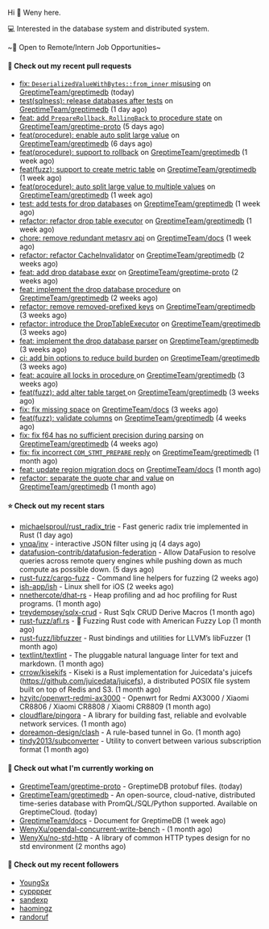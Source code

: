 Hi 👋 Weny here.

💻 Interested in the database system and distributed system.

~🍺 Open to Remote/Intern Job Opportunities~

#### 🔨 Check out my recent pull requests

- [fix: `DeserializedValueWithBytes::from_inner` misusing](https://github.com/GreptimeTeam/greptimedb/pull/3676) on [GreptimeTeam/greptimedb](https://github.com/GreptimeTeam/greptimedb) (today)
- [test(sqlness): release databases after tests](https://github.com/GreptimeTeam/greptimedb/pull/3648) on [GreptimeTeam/greptimedb](https://github.com/GreptimeTeam/greptimedb) (1 day ago)
- [feat: add `PrepareRollback`, `RollingBack` to procedure state](https://github.com/GreptimeTeam/greptime-proto/pull/142) on [GreptimeTeam/greptime-proto](https://github.com/GreptimeTeam/greptime-proto) (5 days ago)
- [feat(procedure): enable auto split large value](https://github.com/GreptimeTeam/greptimedb/pull/3628) on [GreptimeTeam/greptimedb](https://github.com/GreptimeTeam/greptimedb) (6 days ago)
- [feat(procedure): support to rollback](https://github.com/GreptimeTeam/greptimedb/pull/3625) on [GreptimeTeam/greptimedb](https://github.com/GreptimeTeam/greptimedb) (1 week ago)
- [feat(fuzz): support to create metric table](https://github.com/GreptimeTeam/greptimedb/pull/3617) on [GreptimeTeam/greptimedb](https://github.com/GreptimeTeam/greptimedb) (1 week ago)
- [feat(procedure): auto split large value to multiple values](https://github.com/GreptimeTeam/greptimedb/pull/3605) on [GreptimeTeam/greptimedb](https://github.com/GreptimeTeam/greptimedb) (1 week ago)
- [test: add tests for drop databases](https://github.com/GreptimeTeam/greptimedb/pull/3594) on [GreptimeTeam/greptimedb](https://github.com/GreptimeTeam/greptimedb) (1 week ago)
- [refactor: refactor drop table executor](https://github.com/GreptimeTeam/greptimedb/pull/3589) on [GreptimeTeam/greptimedb](https://github.com/GreptimeTeam/greptimedb) (1 week ago)
- [chore: remove redundant metasrv api](https://github.com/GreptimeTeam/docs/pull/859) on [GreptimeTeam/docs](https://github.com/GreptimeTeam/docs) (1 week ago)
- [refactor: refactor CacheInvalidator](https://github.com/GreptimeTeam/greptimedb/pull/3550) on [GreptimeTeam/greptimedb](https://github.com/GreptimeTeam/greptimedb) (2 weeks ago)
- [feat: add drop database expr](https://github.com/GreptimeTeam/greptime-proto/pull/139) on [GreptimeTeam/greptime-proto](https://github.com/GreptimeTeam/greptime-proto) (2 weeks ago)
- [feat: implement the drop database procedure](https://github.com/GreptimeTeam/greptimedb/pull/3541) on [GreptimeTeam/greptimedb](https://github.com/GreptimeTeam/greptimedb) (2 weeks ago)
- [refactor: remove removed-prefixed keys](https://github.com/GreptimeTeam/greptimedb/pull/3535) on [GreptimeTeam/greptimedb](https://github.com/GreptimeTeam/greptimedb) (3 weeks ago)
- [refactor: introduce the DropTableExecutor](https://github.com/GreptimeTeam/greptimedb/pull/3534) on [GreptimeTeam/greptimedb](https://github.com/GreptimeTeam/greptimedb) (3 weeks ago)
- [feat: implement the drop database parser](https://github.com/GreptimeTeam/greptimedb/pull/3521) on [GreptimeTeam/greptimedb](https://github.com/GreptimeTeam/greptimedb) (3 weeks ago)
- [ci: add bin options to reduce build burden](https://github.com/GreptimeTeam/greptimedb/pull/3518) on [GreptimeTeam/greptimedb](https://github.com/GreptimeTeam/greptimedb) (3 weeks ago)
- [feat: acquire all locks in procedure ](https://github.com/GreptimeTeam/greptimedb/pull/3514) on [GreptimeTeam/greptimedb](https://github.com/GreptimeTeam/greptimedb) (3 weeks ago)
- [feat(fuzz): add alter table target ](https://github.com/GreptimeTeam/greptimedb/pull/3503) on [GreptimeTeam/greptimedb](https://github.com/GreptimeTeam/greptimedb) (3 weeks ago)
- [fix: fix missing space](https://github.com/GreptimeTeam/docs/pull/838) on [GreptimeTeam/docs](https://github.com/GreptimeTeam/docs) (3 weeks ago)
- [feat(fuzz): validate columns](https://github.com/GreptimeTeam/greptimedb/pull/3485) on [GreptimeTeam/greptimedb](https://github.com/GreptimeTeam/greptimedb) (4 weeks ago)
- [fix: fix f64 has no sufficient precision during parsing](https://github.com/GreptimeTeam/greptimedb/pull/3483) on [GreptimeTeam/greptimedb](https://github.com/GreptimeTeam/greptimedb) (4 weeks ago)
- [fix: fix incorrect `COM_STMT_PREPARE` reply](https://github.com/GreptimeTeam/greptimedb/pull/3463) on [GreptimeTeam/greptimedb](https://github.com/GreptimeTeam/greptimedb) (1 month ago)
- [feat: update region migration docs](https://github.com/GreptimeTeam/docs/pull/830) on [GreptimeTeam/docs](https://github.com/GreptimeTeam/docs) (1 month ago)
- [refactor: separate the quote char and value](https://github.com/GreptimeTeam/greptimedb/pull/3455) on [GreptimeTeam/greptimedb](https://github.com/GreptimeTeam/greptimedb) (1 month ago)

#### ⭐ Check out my recent stars

- [michaelsproul/rust_radix_trie](https://github.com/michaelsproul/rust_radix_trie) - Fast generic radix trie implemented in Rust (1 day ago)
- [ynqa/jnv](https://github.com/ynqa/jnv) - interactive JSON filter using jq (4 days ago)
- [datafusion-contrib/datafusion-federation](https://github.com/datafusion-contrib/datafusion-federation) - Allow DataFusion to resolve queries across remote query engines while pushing down as much compute as possible down. (5 days ago)
- [rust-fuzz/cargo-fuzz](https://github.com/rust-fuzz/cargo-fuzz) - Command line helpers for fuzzing (2 weeks ago)
- [ish-app/ish](https://github.com/ish-app/ish) - Linux shell for iOS (2 weeks ago)
- [nnethercote/dhat-rs](https://github.com/nnethercote/dhat-rs) - Heap profiling and ad hoc profiling for Rust programs. (1 month ago)
- [treydempsey/sqlx-crud](https://github.com/treydempsey/sqlx-crud) - Rust Sqlx CRUD Derive Macros (1 month ago)
- [rust-fuzz/afl.rs](https://github.com/rust-fuzz/afl.rs) - 🐇 Fuzzing Rust code with American Fuzzy Lop (1 month ago)
- [rust-fuzz/libfuzzer](https://github.com/rust-fuzz/libfuzzer) - Rust bindings and utilities for LLVM’s libFuzzer (1 month ago)
- [textlint/textlint](https://github.com/textlint/textlint) - The pluggable natural language linter for text and markdown. (1 month ago)
- [crrow/kisekifs](https://github.com/crrow/kisekifs) - Kiseki is a Rust implementation for Juicedata&#39;s juicefs (https://github.com/juicedata/juicefs), a distributed POSIX file system built on top of Redis and S3.  (1 month ago)
- [hzyitc/openwrt-redmi-ax3000](https://github.com/hzyitc/openwrt-redmi-ax3000) - Openwrt for Redmi AX3000 / Xiaomi CR8806 / Xiaomi CR8808 / Xiaomi CR8809 (1 month ago)
- [cloudflare/pingora](https://github.com/cloudflare/pingora) - A library for building fast, reliable and evolvable network services. (1 month ago)
- [doreamon-design/clash](https://github.com/doreamon-design/clash) - A rule-based tunnel in Go. (1 month ago)
- [tindy2013/subconverter](https://github.com/tindy2013/subconverter) - Utility to convert between various subscription format (1 month ago)

#### 👷 Check out what I'm currently working on

- [GreptimeTeam/greptime-proto](https://github.com/GreptimeTeam/greptime-proto) - GreptimeDB protobuf files. (today)
- [GreptimeTeam/greptimedb](https://github.com/GreptimeTeam/greptimedb) - An open-source, cloud-native, distributed time-series database with PromQL/SQL/Python supported. Available on GreptimeCloud. (today)
- [GreptimeTeam/docs](https://github.com/GreptimeTeam/docs) - Document for GreptimeDB (1 week ago)
- [WenyXu/opendal-concurrent-write-bench](https://github.com/WenyXu/opendal-concurrent-write-bench) -  (1 month ago)
- [WenyXu/no-std-http](https://github.com/WenyXu/no-std-http) - A library of common HTTP types design for no std environment (2 months ago)

#### 👯 Check out my recent followers

- [YoungSx](https://github.com/YoungSx)
- [cypppper](https://github.com/cypppper)
- [sandexp](https://github.com/sandexp)
- [haomingz](https://github.com/haomingz)
- [randoruf](https://github.com/randoruf)


